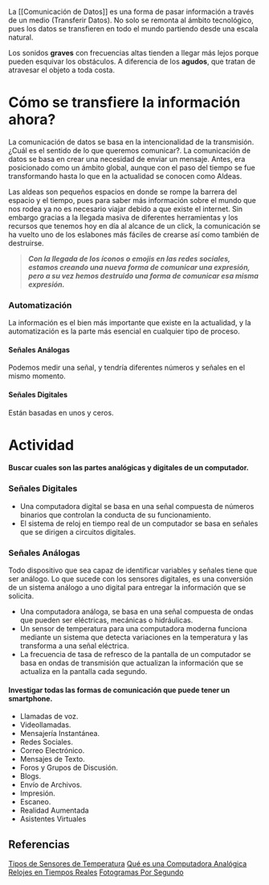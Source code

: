 La [[Comunicación de Datos]] es una forma de pasar información a través de un medio (Transferir Datos). No solo se remonta al ámbito tecnológico, pues los datos se transfieren en todo el mundo partiendo desde una escala natural.

Los sonidos **graves** con frecuencias altas tienden a llegar más lejos porque pueden esquivar los obstáculos. A diferencia de los **agudos**, que tratan de atravesar el objeto a toda costa.
# Cómo se transfiere la información ahora?

La comunicación de datos se basa en la intencionalidad de la transmisión. ¿Cuál es el sentido de lo que queremos comunicar?. La comunicación de datos se basa en crear una necesidad de enviar un mensaje. Antes, era posicionado como un ámbito global, aunque con el paso del tiempo se fue transformando hasta lo que en la actualidad se conocen como Aldeas. 

Las aldeas son pequeños espacios en donde se rompe la barrera del espacio y el tiempo, pues para saber más información sobre el mundo que nos rodea ya no es necesario viajar debido a que existe el internet.
Sin embargo gracias a la llegada masiva de diferentes herramientas y los recursos que tenemos hoy en día al alcance de un click, la comunicación se ha vuelto uno de los eslabones más fáciles de crearse así como también de destruirse.

> ***Con la llegada de los íconos o emojis en las redes sociales, estamos creando una nueva forma de comunicar una expresión, pero a su vez hemos destruido una forma de comunicar esa misma expresión.***

### Automatización 

La información es el bien más importante que existe en la actualidad, y la automatización es la parte más esencial en cualquier tipo de proceso.
#### Señales Análogas
Podemos medir una señal, y tendría diferentes números y señales en el mismo momento.
#### Señales Digitales
Están basadas en unos y ceros. 

# Actividad

#### Buscar cuales son las partes analógicas y digitales de un computador.
### Señales Digitales

- Una computadora digital se basa en una señal compuesta de números binarios que controlan la conducta de su funcionamiento.
- El sistema de reloj en tiempo real de un computador se basa en señales que se dirigen a circuitos digitales.

### Señales Análogas

Todo dispositivo que sea capaz de identificar variables y señales tiene que ser análogo. Lo que sucede con los sensores digitales, es una conversión de un sistema análogo a uno digital para entregar la información que se solicita.

- Una computadora análoga, se basa en una señal compuesta de ondas que pueden ser eléctricas, mecánicas o hidráulicas.
- Un sensor de temperatura para una computadora moderna funciona mediante un sistema que detecta variaciones en la temperatura y las transforma a una señal eléctrica.
- La frecuencia de tasa de refresco de la pantalla de un computador se basa en ondas de transmisión que actualizan la información que se actualiza en la pantalla cada segundo.

#### Investigar todas las formas de comunicación que puede tener un smartphone.

- Llamadas de voz.
- Videollamadas.
- Mensajería Instantánea.
- Redes Sociales.
- Correo Electrónico.
- Mensajes de Texto.
- Foros y Grupos de Discusión.
- Blogs.
- Envío de Archivos.
- Impresión.
- Escaneo.
- Realidad Aumentada
- Asistentes Virtuales
## Referencias
	
[Tipos de Sensores de Temperatura](https://srcsl.com/tipos-sensores-temperatura/#:~:text=%C2%BFQu%C3%A9%20es%20un%20sensor%20de,la%20regulaci%C3%B3n%20de%20la%20temperatura.)
[Qué es una Computadora Analógica](https://es.quora.com/Qu%C3%A9-es-una-computadora-anal%C3%B3gica)
[Relojes en Tiempos Reales](https://es.wikipedia.org/wiki/Reloj_en_tiempo_real#:~:text=El%20siguiente%20sistema%20es%20bien,de%20cuarzo%20o%20resonadores%20cer%C3%A1micos.)
[Fotogramas Por Segundo](https://es.wikipedia.org/wiki/Fotogramas_por_segundo)





